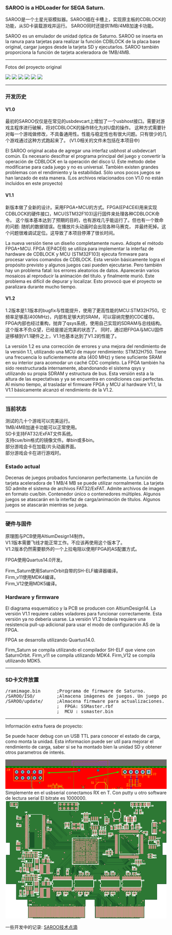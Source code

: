 
### SAROO is a HDLoader for SEGA Saturn.

SAROO是一个土星光驱模拟器。SAROO插在卡槽上，实现原主板的CDBLOCK的功能，从SD卡装载游戏并运行。
SAROO同时还提供1MB/4MB加速卡功能。

SAROO es un emulador de unidad óptica de Saturno. SAROO se inserta en la ranura para tarjetas para realizar la función CDBLOCK de la placa base original, cargar juegos desde la tarjeta SD y ejecutarlos.
SAROO también proporciona la función de tarjeta aceleradora de 1MB/4MB.

--------
Fotos del proyecto original

<img src="doc/saroo_v12_top.jpg" width=48%/>  <img src="doc/saroo_v12_bot.jpg" width=48%/>
<img src="doc/saroo_scr1.png" width=48%/>  <img src="doc/saroo_scr2.png" width=48%/>
<img src="doc/saroo_dev1.png"/>
<img src="doc/saroo_devhw.jpg"/>


--------
### 开发历史

#### V1.0
最初的SAROO仅仅是在常见的usbdevcart上增加了一个usbhost接口。需要对游戏主程序进行破解，将对CDBLOCK的操作转化为对U盘的操作。
这种方式需要针对每一个游戏做修改，不具备通用性。性能与稳定性也有很大问题。只有很少的几个游戏通过这种方式跑起来了。
(V1.0相关的文件未包括在本项目中)

El SAROO original acaba de agregar una interfaz usbhost al usbdevcart común. Es necesario descifrar el programa principal del juego y convertir la operación de CDBLOCK en la operación del disco U.
Este método debe modificarse para cada juego y no es universal. También existen grandes problemas con el rendimiento y la estabilidad. Sólo unos pocos juegos se han lanzado de esta manera.
(Los archivos relacionados con V1.0 no están incluidos en este proyecto)


#### V1.1
新版本做了全新的设计。采用FPGA+MCU的方式。FPGA(EP4CE6)用来实现CDBLOCK的硬件接口，MCU(STM32F103)运行固件来处理各种CDBLOCK命令。
这个版本基本达到了预期的目的，也有游戏几乎能运行了。但也有一个致命的问题: 随机的数据错误。在播放片头动画时会出现各种马赛克，
并最终死掉。这个问题很难调试定位。这导致了本项目停滞了很长时间。

La nueva versión tiene un diseño completamente nuevo. Adopte el método FPGA+MCU. FPGA (EP4CE6) se utiliza para implementar la interfaz de hardware de CDBLOCK y MCU (STM32F103) ejecuta firmware para procesar varios comandos de CDBLOCK.
Esta versión básicamente logra el propósito previsto y algunos juegos casi pueden ejecutarse. Pero también hay un problema fatal: los errores aleatorios de datos. Aparecerán varios mosaicos al reproducir la animación del título.
y finalmente murió. Este problema es difícil de depurar y localizar. Esto provocó que el proyecto se paralizara durante mucho tiempo.


#### V1.2
1.2版本是1.1版本的bugfix与性能提升，使用了更高性能的MCU:STM32H750。它频率足够高(400MHz)，内部有足够大的SRAM，可以容纳完整的CDC缓存。
FPGA内部也经过重构，抛弃了qsys系统，使用自己实现的SDRAM与总线结构。这个版本不负众望，已经是接近完美的状态了。
同时，通过把FPGA与MCU固件逆移植到V1.1硬件之上，V1.1也基本达到了V1.2的性能了。

La versión 1.2 es una corrección de errores y una mejora del rendimiento de la versión 1.1, utilizando una MCU de mayor rendimiento: STM32H750. Tiene una frecuencia lo suficientemente alta (400 MHz) y tiene suficiente SRAM en su interior para acomodar un caché CDC completo.
La FPGA también ha sido reestructurada internamente, abandonando el sistema qsys y utilizando su propia SDRAM y estructura de bus. Esta versión está a la altura de las expectativas y ya se encuentra en condiciones casi perfectas.
Al mismo tiempo, al trasladar el firmware FPGA y MCU al hardware V1.1, la V1.1 básicamente alcanzó el rendimiento de la V1.2.


--------
### 当前状态

测试的几十个游戏可以完美运行。  
1MB/4MB加速卡功能可以正常使用。  
SD卡支持FAT32/ExFAT文件系统。  
支持cue/bin格式的镜像文件。单bin或多bin。  
部分游戏会卡在加载/片头动画界面。  
部分游戏会卡在进行游戏时。  

### Estado actual

Decenas de juegos probados funcionaron perfectamente.
La función de tarjeta aceleradora de 1 MB/4 MB se puede utilizar normalmente.
La tarjeta SD admite el sistema de archivos FAT32/ExFAT.
Admite archivos de imagen en formato cue/bin. Contenedor único o contenedores múltiples.
Algunos juegos se atascarán en la interfaz de carga/animación de títulos.
Algunos juegos se atascarán mientras se juega.


--------
### 硬件与固件

原理图与PCB使用AltiumDesign14制作。  
V1.1版本需要飞线才能正常工作。不应该再使用这个版本了。  
V1.2版本仍然需要额外的一个上拉电阻以使用FPGA的AS配置方式。  

FPGA使用Quartus14.0开发。  

Firm_Saturn使用SaturnOrbit自带的SH-ELF编译器编译。  
Firm_v11使用MDK4编译。  
Firm_V12使用MDK5编译。  

### Hardware y firmware

El diagrama esquemático y la PCB se producen con AltiumDesign14.
La versión V1.1 requiere cables voladores para funcionar correctamente. Esta versión ya no debería usarse.
La versión V1.2 todavía requiere una resistencia pull-up adicional para usar el modo de configuración AS de la FPGA.

FPGA se desarrolla utilizando Quartus14.0.

Firm_Saturn se compila utilizando el compilador SH-ELF que viene con SaturnOrbit.
Firm_v11 se compila utilizando MDK4.
Firm_V12 se compila utilizando MDK5.


--------
### SD卡文件放置

<pre>
/ramimage.bin      ;Programa de firmware de Saturno.
/SAROO/ISO/        ;Almacena imágenes de juegos. Un juego por directorio. El nombre del directorio se mostrará en el menú.
/SAROO/update/     ;Almacena firmware para actualizaciones.
                   ;  FPGA: SSMaster.rbf
                   ;  MCU : ssmaster.bin
</pre>


--------
Información extra fuera de proyecto:

Se puede hacer debug con un USB TTL para conocer el estado de carga, como monta la unidad.
Esta informacion puede ser utíl para mejorar el rendimiento de carga, saber si se ha montado bien la unidad SD y
obtener otros parametros de interés.

<img src="doc/serial_port_debuging.png"/>
Simplemente en el usbserial conectamos RX en T.
Con putty u otro software de lectura serial  El bitrate es 1000000.
<img src="doc/downImg.jpg"/>



一些开发中的记录: [SAROO技术点滴](doc/SAROO技术点滴.txt)



